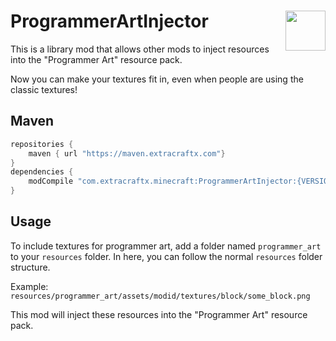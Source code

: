 # <img src="https://imgur.com/Hu7FfAg.png" align="right" width=64 />ProgrammerArtInjector
This is a library mod that allows other mods to inject resources into the "Programmer Art" resource pack.

Now you can make your textures fit in, even when people are using the classic textures!

## Maven
```gradle
repositories {
    maven { url "https://maven.extracraftx.com"}
}
dependencies {
    modCompile "com.extracraftx.minecraft:ProgrammerArtInjector:{VERSION}"
}
```

## Usage
To include textures for programmer art, add a folder named `programmer_art` to your `resources` folder. In here, you can follow the normal `resources` folder structure.

Example:  
`resources/programmer_art/assets/modid/textures/block/some_block.png`

This mod will inject these resources into the "Programmer Art" resource pack.